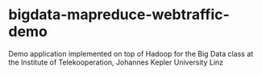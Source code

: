 bigdata-mapreduce-webtraffic-demo
=================================

Demo application implemented on top of Hadoop for the Big Data class at the Institute of Telekooperation, Johannes Kepler University Linz
